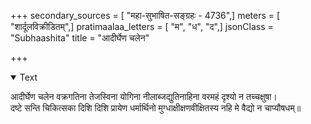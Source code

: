 +++
secondary_sources = [ "महा-सुभाषित-सङ्ग्रहः - 4736",]
meters = [ "शार्दूलविक्रीडितम्",]
pratimaalaa_letters = [ "म", "ध", "द",]
jsonClass = "Subhaashita"
title = "आदीर्घेण चलेन"

+++

<details open><summary>Text</summary>

आदीर्घेण चलेन वक्रगतिना तेजस्विना योगिना नीलाब्जद्युतिनाहिना वरमहं दृश्यो न तच्चक्षुषा।  
दष्टे सन्ति चिकित्सका दिशि दिशि प्रायेण धर्मार्थिनो मुग्धाक्षीक्षणवीक्षितस्य नहि मे वैद्यो न चाप्यौषधम्॥
</details>
